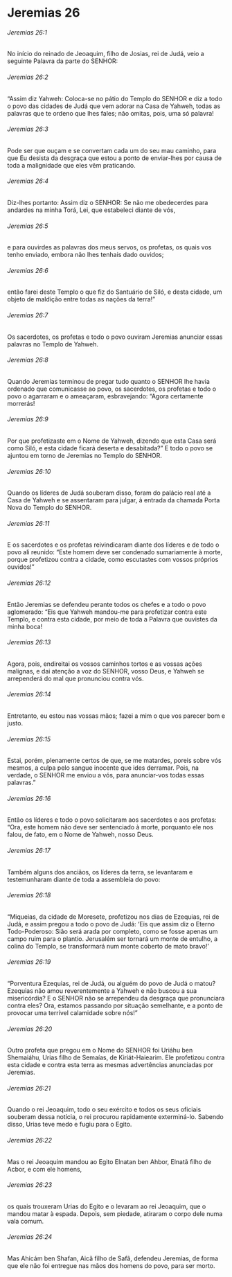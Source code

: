 # Jeremias 26

###### Jeremias 26:1

No início do reinado de Jeoaquim, filho de Josias, rei de Judá, veio a seguinte Palavra da parte do SENHOR:

###### Jeremias 26:2

“Assim diz Yahweh: Coloca-se no pátio do Templo do SENHOR e diz a todo o povo das cidades de Judá que vem adorar na Casa de Yahweh, todas as palavras que te ordeno que lhes fales; não omitas, pois, uma só palavra!

###### Jeremias 26:3

Pode ser que ouçam e se convertam cada um do seu mau caminho, para que Eu desista da desgraça que estou a ponto de enviar-lhes por causa de toda a malignidade que eles vêm praticando.

###### Jeremias 26:4

Diz-lhes portanto: Assim diz o SENHOR: Se não me obedecerdes para andardes na minha Torá, Lei, que estabeleci diante de vós,

###### Jeremias 26:5

e para ouvirdes as palavras dos meus servos, os profetas, os quais vos tenho enviado, embora não lhes tenhais dado ouvidos;

###### Jeremias 26:6

então farei deste Templo o que fiz do Santuário de Siló, e desta cidade, um objeto de maldição entre todas as nações da terra!”

###### Jeremias 26:7

Os sacerdotes, os profetas e todo o povo ouviram Jeremias anunciar essas palavras no Templo de Yahweh.

###### Jeremias 26:8

Quando Jeremias terminou de pregar tudo quanto o SENHOR lhe havia ordenado que comunicasse ao povo, os sacerdotes, os profetas e todo o povo o agarraram e o ameaçaram, esbravejando: “Agora certamente morrerás!

###### Jeremias 26:9

Por que profetizaste em o Nome de Yahweh, dizendo que esta Casa será como Siló, e esta cidade ficará deserta e desabitada?” E todo o povo se ajuntou em torno de Jeremias no Templo do SENHOR.

###### Jeremias 26:10

Quando os líderes de Judá souberam disso, foram do palácio real até a Casa de Yahweh e se assentaram para julgar, à entrada da chamada Porta Nova do Templo do SENHOR.

###### Jeremias 26:11

E os sacerdotes e os profetas reivindicaram diante dos líderes e de todo o povo ali reunido: “Este homem deve ser condenado sumariamente à morte, porque profetizou contra a cidade, como escutastes com vossos próprios ouvidos!”

###### Jeremias 26:12

Então Jeremias se defendeu perante todos os chefes e a todo o povo aglomerado: “Eis que Yahweh mandou-me para profetizar contra este Templo, e contra esta cidade, por meio de toda a Palavra que ouvistes da minha boca!

###### Jeremias 26:13

Agora, pois, endireitai os vossos caminhos tortos e as vossas ações malignas, e dai atenção a voz do SENHOR, vosso Deus, e Yahweh se arrependerá do mal que pronunciou contra vós.

###### Jeremias 26:14

Entretanto, eu estou nas vossas mãos; fazei a mim o que vos parecer bom e justo.

###### Jeremias 26:15

Estai, porém, plenamente certos de que, se me matardes, poreis sobre vós mesmos, a culpa pelo sangue inocente que ides derramar. Pois, na verdade, o SENHOR me enviou a vós, para anunciar-vos todas essas palavras.”

###### Jeremias 26:16

Então os líderes e todo o povo solicitaram aos sacerdotes e aos profetas: “Ora, este homem não deve ser sentenciado à morte, porquanto ele nos falou, de fato, em o Nome de Yahweh, nosso Deus.

###### Jeremias 26:17

Também alguns dos anciãos, os líderes da terra, se levantaram e testemunharam diante de toda a assembleia do povo:

###### Jeremias 26:18

“Miqueias, da cidade de Moresete, profetizou nos dias de Ezequias, rei de Judá, e assim pregou a todo o povo de Judá: ‘Eis que assim diz o Eterno Todo-Poderoso: Sião será arada por completo, como se fosse apenas um campo ruim para o plantio. Jerusalém ser tornará um monte de entulho, a colina do Templo, se transformará num monte coberto de mato bravo!’

###### Jeremias 26:19

“Porventura Ezequias, rei de Judá, ou alguém do povo de Judá o matou? Ezequias não amou reverentemente a Yahweh e não buscou a sua misericórdia? E o SENHOR não se arrependeu da desgraça que pronunciara contra eles? Ora, estamos passando por situação semelhante, e a ponto de provocar uma terrível calamidade sobre nós!”

###### Jeremias 26:20

Outro profeta que pregou em o Nome do SENHOR foi Uriáhu ben Shemaiáhu, Urias filho de Semaías, de Kiriát-Haiearim. Ele profetizou contra esta cidade e contra esta terra as mesmas advertências anunciadas por Jeremias.

###### Jeremias 26:21

Quando o rei Jeoaquim, todo o seu exército e todos os seus oficiais souberam dessa notícia, o rei procurou rapidamente exterminá-lo. Sabendo disso, Urias teve medo e fugiu para o Egito.

###### Jeremias 26:22

Mas o rei Jeoaquim mandou ao Egito Elnatan ben Ahbor, Elnatã filho de Acbor, e com ele homens,

###### Jeremias 26:23

os quais trouxeram Urias do Egito e o levaram ao rei Jeoaquim, que o mandou matar à espada. Depois, sem piedade, atiraram o corpo dele numa vala comum.

###### Jeremias 26:24

Mas Ahicám ben Shafan, Aicã filho de Safã, defendeu Jeremias, de forma que ele não foi entregue nas mãos dos homens do povo, para ser morto.

